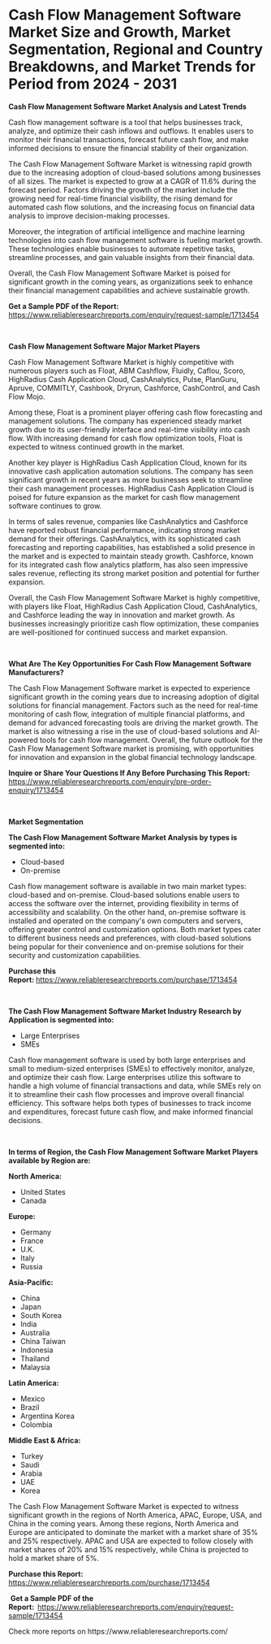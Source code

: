 <p><h1>Cash Flow Management Software Market Size and Growth, Market Segmentation, Regional and Country Breakdowns, and Market Trends for Period from 2024 -  2031</h1></p><p><strong>Cash Flow Management Software Market Analysis and Latest Trends</strong></p>
<p><p>Cash flow management software is a tool that helps businesses track, analyze, and optimize their cash inflows and outflows. It enables users to monitor their financial transactions, forecast future cash flow, and make informed decisions to ensure the financial stability of their organization.</p><p>The Cash Flow Management Software Market is witnessing rapid growth due to the increasing adoption of cloud-based solutions among businesses of all sizes. The market is expected to grow at a CAGR of 11.6% during the forecast period. Factors driving the growth of the market include the growing need for real-time financial visibility, the rising demand for automated cash flow solutions, and the increasing focus on financial data analysis to improve decision-making processes.</p><p>Moreover, the integration of artificial intelligence and machine learning technologies into cash flow management software is fueling market growth. These technologies enable businesses to automate repetitive tasks, streamline processes, and gain valuable insights from their financial data.</p><p>Overall, the Cash Flow Management Software Market is poised for significant growth in the coming years, as organizations seek to enhance their financial management capabilities and achieve sustainable growth.</p></p>
<p><strong>Get a Sample PDF of the Report:&nbsp;</strong> <a href="https://www.reliableresearchreports.com/enquiry/request-sample/1713454">https://www.reliableresearchreports.com/enquiry/request-sample/1713454</a></p>
<p>&nbsp;</p>
<p><strong>Cash Flow Management Software Major Market Players</strong></p>
<p><p>Cash Flow Management Software Market is highly competitive with numerous players such as Float, ABM Cashflow, Fluidly, Caflou, Scoro, HighRadius Cash Application Cloud, CashAnalytics, Pulse, PlanGuru, Apruve, COMMITLY, Cashbook, Dryrun, Cashforce, CashControl, and Cash Flow Mojo.</p><p>Among these, Float is a prominent player offering cash flow forecasting and management solutions. The company has experienced steady market growth due to its user-friendly interface and real-time visibility into cash flow. With increasing demand for cash flow optimization tools, Float is expected to witness continued growth in the market.</p><p>Another key player is HighRadius Cash Application Cloud, known for its innovative cash application automation solutions. The company has seen significant growth in recent years as more businesses seek to streamline their cash management processes. HighRadius Cash Application Cloud is poised for future expansion as the market for cash flow management software continues to grow.</p><p>In terms of sales revenue, companies like CashAnalytics and Cashforce have reported robust financial performance, indicating strong market demand for their offerings. CashAnalytics, with its sophisticated cash forecasting and reporting capabilities, has established a solid presence in the market and is expected to maintain steady growth. Cashforce, known for its integrated cash flow analytics platform, has also seen impressive sales revenue, reflecting its strong market position and potential for further expansion.</p><p>Overall, the Cash Flow Management Software Market is highly competitive, with players like Float, HighRadius Cash Application Cloud, CashAnalytics, and Cashforce leading the way in innovation and market growth. As businesses increasingly prioritize cash flow optimization, these companies are well-positioned for continued success and market expansion.</p></p>
<p>&nbsp;</p>
<p><strong>What Are The Key Opportunities For Cash Flow Management Software Manufacturers?</strong></p>
<p><p>The Cash Flow Management Software market is expected to experience significant growth in the coming years due to increasing adoption of digital solutions for financial management. Factors such as the need for real-time monitoring of cash flow, integration of multiple financial platforms, and demand for advanced forecasting tools are driving the market growth. The market is also witnessing a rise in the use of cloud-based solutions and AI-powered tools for cash flow management. Overall, the future outlook for the Cash Flow Management Software market is promising, with opportunities for innovation and expansion in the global financial technology landscape.</p></p>
<p><strong>Inquire or Share Your Questions If Any Before Purchasing This Report:</strong> <a href="https://www.reliableresearchreports.com/enquiry/pre-order-enquiry/1713454">https://www.reliableresearchreports.com/enquiry/pre-order-enquiry/1713454</a></p>
<p>&nbsp;</p>
<p><strong>Market Segmentation</strong></p>
<p><strong>The Cash Flow Management Software Market Analysis by types is segmented into:</strong></p>
<p><ul><li>Cloud-based</li><li>On-premise</li></ul></p>
<p><p>Cash flow management software is available in two main market types: cloud-based and on-premise. Cloud-based solutions enable users to access the software over the internet, providing flexibility in terms of accessibility and scalability. On the other hand, on-premise software is installed and operated on the company's own computers and servers, offering greater control and customization options. Both market types cater to different business needs and preferences, with cloud-based solutions being popular for their convenience and on-premise solutions for their security and customization capabilities.</p></p>
<p><strong>Purchase this Report:&nbsp;</strong><a href="https://www.reliableresearchreports.com/purchase/1713454">https://www.reliableresearchreports.com/purchase/1713454</a></p>
<p>&nbsp;</p>
<p><strong>The Cash Flow Management Software Market Industry Research by Application is segmented into:</strong></p>
<p><ul><li>Large Enterprises</li><li>SMEs</li></ul></p>
<p><p>Cash flow management software is used by both large enterprises and small to medium-sized enterprises (SMEs) to effectively monitor, analyze, and optimize their cash flow. Large enterprises utilize this software to handle a high volume of financial transactions and data, while SMEs rely on it to streamline their cash flow processes and improve overall financial efficiency. This software helps both types of businesses to track income and expenditures, forecast future cash flow, and make informed financial decisions.</p></p>
<p>&nbsp;</p>
<p><strong>In terms of Region, the Cash Flow Management Software Market Players available by Region are:</strong></p>
<p>
    <p> <strong> North America: </strong>
        <ul>
            <li>United States</li>
            <li>Canada</li>
        </ul>
        </p> 
    <p> <strong> Europe: </strong>
        <ul>
            <li>Germany</li>
            <li>France</li>
            <li>U.K.</li>
            <li>Italy</li>
            <li>Russia</li>
        </ul>
        </p> 
    <p> <strong> Asia-Pacific: </strong>
        <ul>
            <li>China</li>
            <li>Japan</li>
            <li>South Korea</li>
            <li>India</li>
            <li>Australia</li>
            <li>China Taiwan</li>
            <li>Indonesia</li>
            <li>Thailand</li>
            <li>Malaysia</li>
        </ul>
        </p> 
    <p> <strong> Latin America: </strong>
        <ul>
            <li>Mexico</li>
            <li>Brazil</li>
            <li>Argentina Korea</li>
            <li>Colombia</li>
        </ul>
        </p> 
    <p> <strong> Middle East & Africa: </strong>
        <ul>
            <li>Turkey</li>
            <li>Saudi</li>
            <li>Arabia</li>
            <li>UAE</li>
            <li>Korea</li>
        </ul>
    </p>
    </p>
<p><p>The Cash Flow Management Software Market is expected to witness significant growth in the regions of North America, APAC, Europe, USA, and China in the coming years. Among these regions, North America and Europe are anticipated to dominate the market with a market share of 35% and 25% respectively. APAC and USA are expected to follow closely with market shares of 20% and 15% respectively, while China is projected to hold a market share of 5%.</p></p>
<p><strong>Purchase this Report: </strong><a href="https://www.reliableresearchreports.com/purchase/1713454">https://www.reliableresearchreports.com/purchase/1713454</a></p>
<p>&nbsp;<strong>Get a Sample PDF of the Report:&nbsp;&nbsp;</strong><a href="https://www.reliableresearchreports.com/enquiry/request-sample/1713454">https://www.reliableresearchreports.com/enquiry/request-sample/1713454</a></p>
<p><strong></strong></p>
<p>Check more reports on https://www.reliableresearchreports.com/</p>